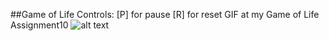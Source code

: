 ##Game of Life
Controls: [P] for pause
          [R] for reset
GIF at my Game of Life Assignment10
![alt text](https://github.com/Wiive/YrgoUppgifterGP20/blob/master/Programming%20Fundamentals/10GameOfLife/Media/Assignment10.gif)
